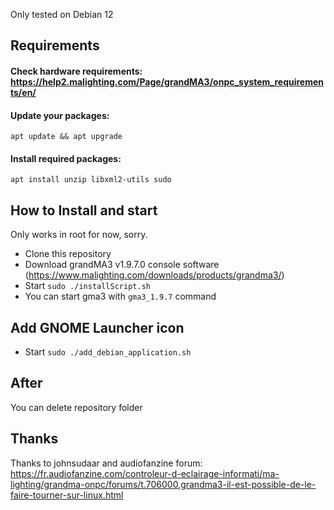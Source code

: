 Only tested on Debian 12

## Requirements

#### Check hardware requirements: https://help2.malighting.com/Page/grandMA3/onpc_system_requirements/en/

#### Update your packages:
```
apt update && apt upgrade
```

#### Install required packages:
```
apt install unzip libxml2-utils sudo
```

## How to Install and start

Only works in root for now, sorry.

- Clone this repository
- Download grandMA3 v1.9.7.0 console software (https://www.malighting.com/downloads/products/grandma3/)
- Start `sudo ./installScript.sh`
- You can start gma3 with `gma3_1.9.7` command

## Add GNOME Launcher icon

- Start `sudo ./add_debian_application.sh`

## After

You can delete repository folder

## Thanks

Thanks to johnsudaar and audiofanzine forum:
https://fr.audiofanzine.com/controleur-d-eclairage-informati/ma-lighting/grandma-onpc/forums/t.706000,grandma3-il-est-possible-de-le-faire-tourner-sur-linux.html

